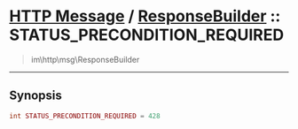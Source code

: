 # [HTTP Message](http.md) / [ResponseBuilder](http-ResponseBuilder.md) :: STATUS_PRECONDITION_REQUIRED
 > im\http\msg\ResponseBuilder
____

## Synopsis
```php
int STATUS_PRECONDITION_REQUIRED = 428
```
